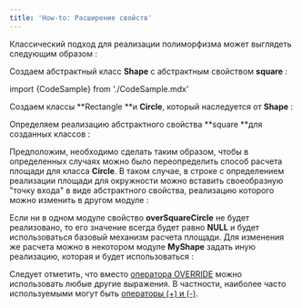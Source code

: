 ```yaml
---
title: 'How-to: Расширение свойств'
---
```


Классический подход для реализации полиморфизма может выглядеть следующим образом :

Создаем абстрактный класс **Shape** с абстрактным свойством **square** :

import {CodeSample} from './CodeSample.mdx'

<CodeSample url="https://ru-documentation.lsfusion.org/sample?file=UseCasePropertyShape&block=shape"/>

Создаем классы **Rectangle **и **Circle**, который наследуется от **Shape** :

<CodeSample url="https://ru-documentation.lsfusion.org/sample?file=UseCasePropertyShape&block=concrete"/>

Определяем реализацию абстрактного свойства **square **для созданных классов :

<CodeSample url="https://ru-documentation.lsfusion.org/sample?file=UseCasePropertyShape&block=extendsimple"/>

Предположим, необходимо сделать таким образом, чтобы в определенных случаях можно было переопределить способ расчета площади для класса **Circle**. В таком случае, в строке с определением реализации площади для окружности можно вставить своеобразную "точку входа" в виде абстрактного свойства, реализацию которого можно изменить в другом модуле :

<CodeSample url="https://ru-documentation.lsfusion.org/sample?file=UseCasePropertyShape&block=extendover"/>

Если ни в одном модуле свойство **overSquareCircle** не будет реализовано, то его значение всегда будет равно **NULL** и будет использоваться базовый механизм расчета площади. Для изменения же расчета можно в некотором модуле **MyShape** задать иную реализацию, которая и будет использоваться :

<CodeSample url="https://ru-documentation.lsfusion.org/sample?file=UseCasePropertyMyShape"/>

Следует отметить, что вместо [оператора OVERRIDE](OVERRIDE_operator.md) можно использовать любые другие выражения. В частности, наиболее часто используемыми могут быть [операторы (+) и (-)](Arithmetic_operators_+_-_..._.md).
